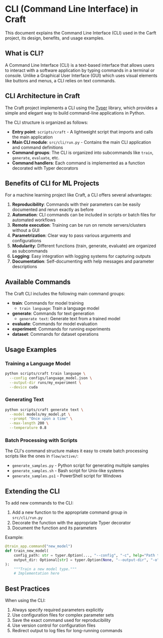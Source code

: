 # CLI (Command Line Interface) in Craft

This document explains the Command Line Interface (CLI) used in the Carft project, its design, benefits, and usage examples.

## What is CLI?

A Command Line Interface (CLI) is a text-based interface that allows users to interact with a software application by typing commands in a terminal or console. Unlike a Graphical User Interface (GUI) which uses visual elements like buttons and menus, a CLI relies on text commands.

## CLI Architecture in Craft

The Craft project implements a CLI using the [Typer](https://typer.tiangolo.com/) library, which provides a simple and elegant way to build command-line applications in Python.

The CLI structure is organized as follows:

- **Entry point**: `scripts/craft` - A lightweight script that imports and calls the main application
- **Main CLI module**: `src/cli/run.py` - Contains the main CLI application and command definitions
- **Command groups**: The CLI is organized into subcommands like `train`, `generate`, `evaluate`, etc.
- **Command handlers**: Each command is implemented as a function decorated with Typer decorators

## Benefits of CLI for ML Projects

For a machine learning project like Craft, a CLI offers several advantages:

1. **Reproducibility**: Commands with their parameters can be easily documented and rerun exactly as before
2. **Automation**: CLI commands can be included in scripts or batch files for automated workflows
3. **Remote execution**: Training can be run on remote servers/clusters without a GUI
4. **Parametrization**: Clear way to pass various arguments and configurations
5. **Modularity**: Different functions (train, generate, evaluate) are organized as subcommands
6. **Logging**: Easy integration with logging systems for capturing outputs
7. **Documentation**: Self-documenting with help messages and parameter descriptions

## Available Commands

The Craft CLI includes the following main command groups:

- **train**: Commands for model training
  - `train language`: Train a language model
- **generate**: Commands for text generation
  - `generate text`: Generate text from a trained model
- **evaluate**: Commands for model evaluation
- **experiment**: Commands for running experiments
- **dataset**: Commands for dataset operations

## Usage Examples

### Training a Language Model

```bash
python scripts/craft train language \
  --config configs/language_model.json \
  --output-dir runs/my_experiment \
  --device cuda
```

### Generating Text

```bash
python scripts/craft generate text \
  --model models/my_model.pt \
  --prompt "Once upon a time" \
  --max-length 200 \
  --temperature 0.8
```

### Batch Processing with Scripts

The CLI's command structure makes it easy to create batch processing scripts like the ones in `flow/active/`:

- `generate_samples.py` - Python script for generating multiple samples
- `generate_samples.sh` - Bash script for Unix-like systems
- `generate_samples.ps1` - PowerShell script for Windows

## Extending the CLI

To add new commands to the CLI:

1. Add a new function to the appropriate command group in `src/cli/run.py`
2. Decorate the function with the appropriate Typer decorator
3. Document the function and its parameters

Example:

```python
@train_app.command("new_model")
def train_new_model(
    config_path: str = typer.Option(..., "--config", "-c", help="Path to configuration file"),
    output_dir: Optional[str] = typer.Option(None, "--output-dir", "-o", help="Output directory"),
):
    """Train a new model type."""
    # Implementation here
```

## Best Practices

When using the CLI:

1. Always specify required parameters explicitly
2. Use configuration files for complex parameter sets
3. Save the exact command used for reproducibility
4. Use version control for configuration files
5. Redirect output to log files for long-running commands 